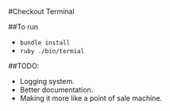 #Checkout Terminal

##To run

* `bundle install`
* `ruby ./bin/termial`

##TODO:

* Logging system.
* Better documentation.
* Making it more like a point of sale machine.